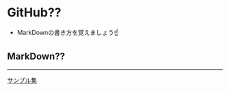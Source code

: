 # GitHub??


- MarkDownの書き方を覚えましょう:point_up:


## MarkDown??
---
[サンプル集](http://qiita.com/tbpgr/items/989c6badefff69377da7#1-1)

